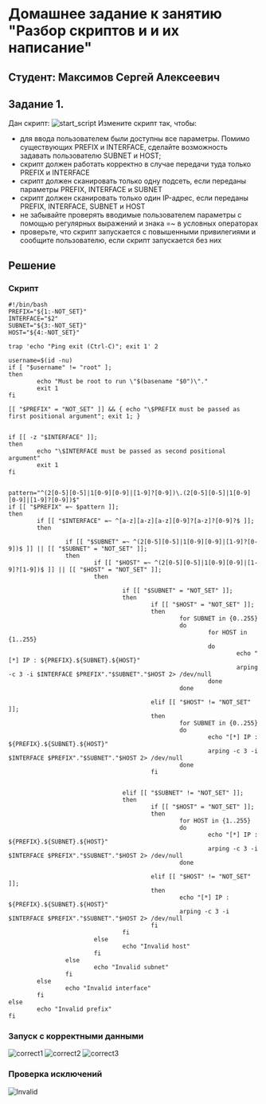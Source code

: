 # Домашнее задание к занятию "Разбор скриптов и и их написание"

## Студент: Максимов Сергей Алексеевич

## Задание 1.

Дан скрипт:
![start_script](/resources/image1.png)
Измените скрипт так, чтобы:
* для ввода пользователем были доступны все параметры. Помимо существующих PREFIX и INTERFACE, сделайте возможность задавать пользователю SUBNET и HOST;
* скрипт должен работать корректно в случае передачи туда только PREFIX и INTERFACE
* скрипт должен сканировать только одну подсеть, если переданы параметры PREFIX, INTERFACE и SUBNET
* скрипт должен сканировать только один IP-адрес, если переданы PREFIX, INTERFACE, SUBNET и HOST
* не забывайте проверять вводимые пользователем параметры с помощью регулярных выражений и знака =~ в условных операторах
* проверьте, что скрипт запускается с повышенными привилегиями и сообщите пользователю, если скрипт запускается без них


## Решение

### Скрипт
```
#!/bin/bash
PREFIX="${1:-NOT_SET}"
INTERFACE="$2"
SUBNET="${3:-NOT_SET}"
HOST="${4:-NOT_SET}"

trap 'echo "Ping exit (Ctrl-C)"; exit 1' 2

username=$(id -nu)
if [ "$username" != "root" ];
then
        echo "Must be root to run \"$(basename "$0")\"."
        exit 1
fi

[[ "$PREFIX" = "NOT_SET" ]] && { echo "\$PREFIX must be passed as first positional argument"; exit 1; }


if [[ -z "$INTERFACE" ]];
then
        echo "\$INTERFACE must be passed as second positional argument"
        exit 1
fi


pattern="^(2[0-5][0-5]|1[0-9][0-9]|[1-9]?[0-9])\.(2[0-5][0-5]|1[0-9][0-9]|[1-9]?[0-9])$"
if [[ "$PREFIX" =~ $pattern ]];
then
        if [[ "$INTERFACE" =~ ^[a-z][a-z][a-z][0-9]?[a-z]?[0-9]?$ ]];
        then

                if [[ "$SUBNET" =~ ^(2[0-5][0-5]|1[0-9][0-9]|[1-9]?[0-9])$ ]] || [[ "$SUBNET" = "NOT_SET" ]];
                then
                        if [[ "$HOST" =~ ^(2[0-5][0-5]|1[0-9][0-9]|[1-9]?[1-9])$ ]] || [[ "$HOST" = "NOT_SET" ]];
                        then

                                if [[ "$SUBNET" = "NOT_SET" ]];
                                then
                                        if [[ "$HOST" = "NOT_SET" ]];
                                        then
                                                for SUBNET in {0..255}
                                                do
                                                        for HOST in {1..255}
                                                        do
                                                                echo "[*] IP : ${PREFIX}.${SUBNET}.${HOST}"
                                                                arping -c 3 -i $INTERFACE $PREFIX"."$SUBNET"."$HOST 2> /dev/null
                                                        done
                                                done

                                        elif [[ "$HOST" != "NOT_SET" ]];
                                        then
                                                for SUBNET in {0..255}
                                                do
                                                        echo "[*] IP : ${PREFIX}.${SUBNET}.${HOST}"
                                                        arping -c 3 -i $INTERFACE $PREFIX"."$SUBNET"."$HOST 2> /dev/null
                                                done
                                        fi


                                elif [[ "$SUBNET" != "NOT_SET" ]];
                                then
                                        if [[ "$HOST" = "NOT_SET" ]];
                                        then
                                                for HOST in {1..255}
                                                do
                                                        echo "[*] IP : ${PREFIX}.${SUBNET}.${HOST}"
                                                        arping -c 3 -i $INTERFACE $PREFIX"."$SUBNET"."$HOST 2> /dev/null
                                                done

                                        elif [[ "$HOST" != "NOT_SET" ]];
                                        then
                                                echo "[*] IP : ${PREFIX}.${SUBNET}.${HOST}"
                                                arping -c 3 -i $INTERFACE $PREFIX"."$SUBNET"."$HOST 2> /dev/null
                                        fi
                                fi
                        else
                                echo "Invalid host"
                        fi
                else
                        echo "Invalid subnet"
                fi
        else
                echo "Invalid interface"
        fi
else
        echo "Invalid prefix"
fi

```

### Запуск с корректными данными
![correct1](/resources/image2.png)
![correct2](/resources/image3.png)
![correct3](/resources/image4.png)

### Проверка исключений
![Invalid](/resources/image5.png)